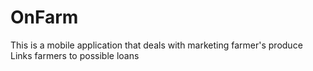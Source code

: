 # OnFarm
This is a mobile application that deals with marketing farmer's produce
Links farmers to possible loans

